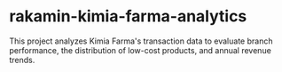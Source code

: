 # rakamin-kimia-farma-analytics
This project analyzes Kimia Farma's transaction data to evaluate branch performance, the distribution of low-cost products, and annual revenue trends. 
